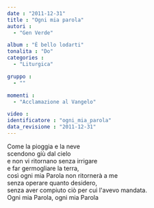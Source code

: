 ```yaml
---
date : "2011-12-31"
title : "Ogni mia parola"
autori : 
  - "Gen Verde"

album : "È bello lodarti"
tonalita : "Do"
categories : 
  - "Liturgica"

gruppo : 
  - ""

momenti : 
  - "Acclamazione al Vangelo"

video : 
identificatore : "ogni_mia_parola"
data_revisione : "2011-12-31"
---
```

  
  
Come la pioggia e la neve  
scendono giù dal cielo  
e non vi ritornano senza irrigare  
e far germogliare la terra,  
così ogni mia Parola non ritornerà a me  
senza operare quanto desidero,  
senza aver compiuto ciò per cui l'avevo mandata.  
Ogni mia Parola, ogni mia Parola   
  
  
  
